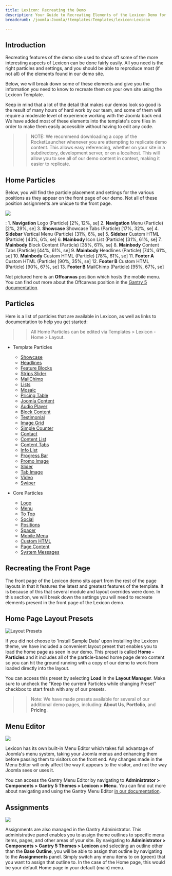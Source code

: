 ```yaml
---
title: Lexicon: Recreating the Demo
description: Your Guide to Recreating Elements of the Lexicon Demo for Joomla
breadcrumb: /joomla:Joomla/!templates:Templates/lexicon:Lexicon

---
```


Introduction
-----

Recreating features of the demo site used to show off some of the more interesting aspects of Lexicon can be done fairly easily. All you need is the right particles and settings, and you should be able to reproduce most (if not all) of the elements found in our demo site.

Below, we will break down some of these elements and give you the information you need to know to recreate them on your own site using the Lexicon Template.

Keep in mind that a lot of the detail that makes our demos look so good is the result of many hours of hard work by our team, and some of them will require a moderate level of experience working with the Joomla back end. We have added most of these elements into the template's core files in order to make them easily accessible without having to edit any code.

>> NOTE: We recommend downloading a copy of the RocketLauncher whenever you are attempting to replicate demo content. This allows easy referencing, whether on your site in a subdirectory, development server, or on a localhost. This will allow you to see all of our demo content in context, making it easier to replicate.

Home Particles
-----

Below, you will find the particle placement and settings for the various positions as they appear on the front page of our demo. Not all of these position assignments are unique to the front page.

![](assets/lexicon2.png)

:   1. **Navigation** Logo (Particle) [2%, 12%, se]
    2. **Navigation** Menu (Particle) [2%, 29%, se]
    3. **Showcase** Showcase Tabs (Particle) [17%, 32%, se]
    4. **Sidebar** Vertical Menu (Particle) [31%, 6%, se]
    5. **Sidebar** Custom HTML (Particle) [43%, 6%, se]
    6. **Mainbody** Icon List (Particle) [31%, 61%, se]
    7. **Mainbody** Block Content (Particle) [35%, 61%, se]
    8. **Mainbody** Content Tabs (Particle) [44%, 61%, se]
    9. **Mainbody** Headlines (Particle) [74%, 61%, se]
    10. **Mainbody** Custom HTML (Particle) [78%, 61%, se]
    11. **Footer A** Custom HTML (Particle) [90%, 35%, se]
    12. **Footer B** Custom HTML (Particle) [90%, 67%, se]
    13. **Footer B** MailChimp (Particle) [95%, 67%, se]

Not pictured here is an **Offcanvas** position which hosts the mobile menu. You can find out more about the Offcanvas position in the [Gantry 5 documentation](http://docs.gantry.org/gantry5/configure/layout-manager#offcanvas-section).

Particles
-----

Here is a list of particles that are available in Lexicon, as well as links to documentation to help you get started:

>> All Home Particles can be edited via Templates > Lexicon - Home > Layout.

* Template Particles
  * [Showcase](particle_showcase.md)
  * [Headlines](particle_headlines.md)
  * [Feature Blocks](particle_featureblocks.md)
  * [Strips Slider](particle_stripsslider.md)
  * [MailChimp](particle_mailchimp.md)
  * [Lists](particle_lists.md)
  * [Mosaic](particle_mosaic.md)
  * [Pricing Table](particle_pricing.md)
  * [Joomla Content](particle_joomla.md)
  * [Audio Player](particle_audio.md)
  * [Block Content](particle_block.md)
  * [Testimonial](particle_testimonial.md)
  * [Image Grid](particle_image.md)
  * [Simple Counter](particle_simplecounter.md)
  * [Contact](particle_contact.md)
  * [Content List](particle_contentlist.md)
  * [Content Tabs](particle_contenttabs.md)
  * [Info List](particle_info.md)
  * [Progress Bar](particle_progressbar.md)
  * [Promo Image](particle_promoimage.md)
  * [Slider](particle_slider.md)
  * [Tab Image](particle_tabimage.md)
  * [Video](particle_video.md)
  * [Swiper](particle_swiper.md)

* Core Particles
  * [Logo](http://docs.gantry.org/gantry5/particles/logo)
  * [Menu](http://docs.gantry.org/gantry5/particles/menu-control)
  * [To Top](http://docs.gantry.org/gantry5/particles/to-top)
  * [Social](http://docs.gantry.org/gantry5/particles/social)
  * [Positions](http://docs.gantry.org/gantry5/particles/position)
  * [Spacer](http://docs.gantry.org/gantry5/particles/spacer)
  * [Mobile Menu](http://docs.gantry.org/gantry5/particles/mobile-menu)
  * [Custom HTML](http://docs.gantry.org/gantry5/particles/custom-html)
  * [Page Content](http://docs.gantry.org/gantry5/particles/page-content)
  * [System Messages](http://docs.gantry.org/gantry5/particles/system-messages)

Recreating the Front Page
-----

The front page of the Lexicon demo sits apart from the rest of the page layouts in that it features the latest and greatest features of the template. It is because of this that several module and layout overrides were done. In this section, we will break down the settings you will need to recreate elements present in the front page of the Lexicon demo.

Home Page Layout Presets
-----

![Layout Presets](assets/layout_presets.png)

If you did not choose to 'Install Sample Data' upon installing the Lexicon theme, we have included a convenient layout preset that enables you to load the home page as seen in our demo. This preset is called **Home - Particles** and it includes all of the particle-based home page demo content so you can hit the ground running with a copy of our demo to work from loaded directly into the layout.

You can access this preset by selecting **Load** in the **Layout Manager**. Make sure to uncheck the "Keep the current Particles while changing Preset" checkbox to start fresh with any of our presets.

>> Note: We have made presets available for several of our additional demo pages, including: **About Us**, **Portfolio**, and **Pricing**.

Menu Editor
-----

![](assets/menu_1.png)

Lexicon has its own built-in Menu Editor which takes full advantage of Joomla's menu system, taking your Joomla menus and enhancing them before passing them to visitors on the front end. Any changes made in the Menu Editor will only affect the way it appears to the visitor, and not the way Joomla sees or uses it.

You can access the Gantry Menu Editor by navigating to **Administrator > Components > Gantry 5 Themes > Lexicon > Menu**. You can find out more about navigating and using the Gantry Menu Editor [in our documentation](http://docs.gantry.org/gantry5/configure/menu-editor).

Assignments
-----

![](assets/assignments_1.png)

Assignments are also managed in the Gantry Administrator. This administrative panel enables you to assign theme outlines to specific menu items, pages, and other areas of your site. By navigating to **Administrator > Components > Gantry 5 Themes > Lexicon** and selecting an outline other than the **Base Outline**, you will be able to assign that outline by navigating to the **Assignments** panel. Simply switch any menu items to on (green) that you want to assign that outline to. In the case of the Home page, this would be your default Home page in your default (main) menu.
